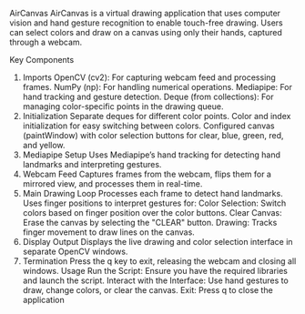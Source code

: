 AirCanvas
AirCanvas is a virtual drawing application that uses computer vision and hand gesture recognition to enable touch-free drawing. Users can select colors and draw on a canvas using only their hands, captured through a webcam.

Key Components
1. Imports
OpenCV (cv2): For capturing webcam feed and processing frames.
NumPy (np): For handling numerical operations.
Mediapipe: For hand tracking and gesture detection.
Deque (from collections): For managing color-specific points in the drawing queue.
2. Initialization
Separate deques for different color points.
Color and index initialization for easy switching between colors.
Configured canvas (paintWindow) with color selection buttons for clear, blue, green, red, and yellow.
3. Mediapipe Setup
Uses Mediapipe’s hand tracking for detecting hand landmarks and interpreting gestures.
4. Webcam Feed
Captures frames from the webcam, flips them for a mirrored view, and processes them in real-time.
5. Main Drawing Loop
Processes each frame to detect hand landmarks.
Uses finger positions to interpret gestures for:
Color Selection: Switch colors based on finger position over the color buttons.
Clear Canvas: Erase the canvas by selecting the "CLEAR" button.
Drawing: Tracks finger movement to draw lines on the canvas.
6. Display Output
Displays the live drawing and color selection interface in separate OpenCV windows.
7. Termination
Press the q key to exit, releasing the webcam and closing all windows.
Usage
Run the Script: Ensure you have the required libraries and launch the script.
Interact with the Interface: Use hand gestures to draw, change colors, or clear the canvas.
Exit: Press q to close the application
